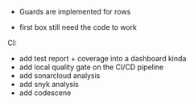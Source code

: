 - Guards are implemented for rows

- first box still need the code to work


CI:
- add test report + coverage into a dashboard kinda
- add local quality gate on the CI/CD pipeline
- add sonarcloud analysis
- add snyk analysis
- add codescene
  